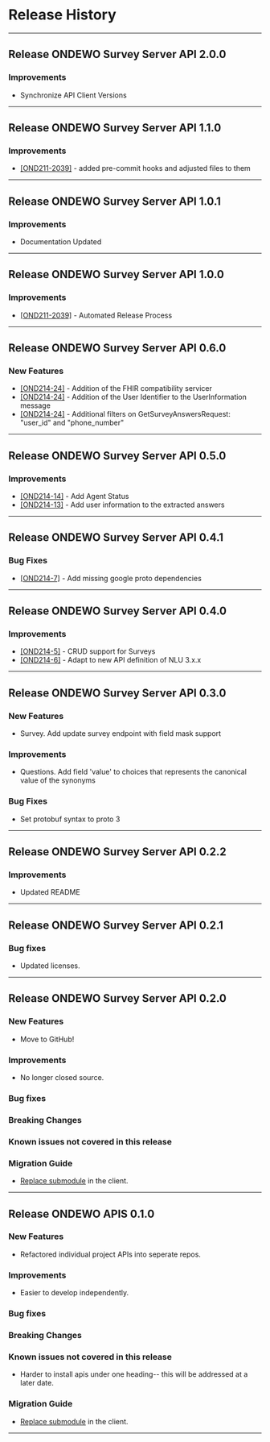# Release History
*****************

## Release ONDEWO Survey Server API 2.0.0

### Improvements

 * Synchronize API Client Versions

*****************

## Release ONDEWO Survey Server API 1.1.0

### Improvements

 * [[OND211-2039]](https://ondewo.atlassian.net/browse/OND211-2039) - added pre-commit hooks and adjusted files to them

*****************

## Release ONDEWO Survey Server API 1.0.1

### Improvements

 * Documentation Updated

*****************

## Release ONDEWO Survey Server API 1.0.0

### Improvements

 * [[OND211-2039]](https://ondewo.atlassian.net/browse/OND211-2039) - Automated Release Process

*****************

## Release ONDEWO Survey Server API 0.6.0

### New Features

 * [[OND214-24]](https://ondewo.atlassian.net/browse/OND214-24) - Addition of the FHIR compatibility servicer
 * [[OND214-24]](https://ondewo.atlassian.net/browse/OND214-24) - Addition of the User Identifier to the UserInformation message
 * [[OND214-24]](https://ondewo.atlassian.net/browse/OND214-24) - Additional filters on GetSurveyAnswersRequest: "user_id" and "phone_number"

*****************
## Release ONDEWO Survey Server API 0.5.0

### Improvements

 * [[OND214-14]](https://ondewo.atlassian.net/browse/OND214-14) - Add Agent Status
 * [[OND214-13]](https://ondewo.atlassian.net/browse/OND214-13) - Add user information to the extracted answers

*****************
## Release ONDEWO Survey Server API 0.4.1

### Bug Fixes
 * [[OND214-7]](https://ondewo.atlassian.net/browse/OND214-7) - Add missing google proto dependencies

*****************
## Release ONDEWO Survey Server API 0.4.0

### Improvements

 * [[OND214-5]](https://ondewo.atlassian.net/browse/OND214-5) - CRUD support for Surveys
 * [[OND214-6]](https://ondewo.atlassian.net/browse/OND214-6) - Adapt to new API definition of NLU 3.x.x

*****************
## Release ONDEWO Survey Server API 0.3.0

### New Features
 * Survey. Add update survey endpoint with field mask support

### Improvements
 * Questions. Add field 'value' to choices that represents the canonical value of the synonyms

### Bug Fixes
 * Set protobuf syntax to proto 3

*****************
## Release ONDEWO Survey Server API 0.2.2

### Improvements
 * Updated README

*****************
## Release ONDEWO Survey Server API 0.2.1

### Bug fixes
 * Updated licenses.

*****************
## Release ONDEWO Survey Server API 0.2.0

### New Features

 * Move to GitHub!

### Improvements

 * No longer closed source.

### Bug fixes

### Breaking Changes

### Known issues not covered in this release

### Migration Guide

 * [Replace submodule](https://stackoverflow.com/a/1260982/7756727) in the client.

*****************

## Release ONDEWO APIS 0.1.0

### New Features

 * Refactored individual project APIs into seperate repos.

### Improvements

 * Easier to develop independently.

### Bug fixes

### Breaking Changes

### Known issues not covered in this release

 * Harder to install apis under one heading-- this will be addressed at a later date.

### Migration Guide

 * [Replace submodule](https://stackoverflow.com/a/1260982/7756727) in the client.

*****************
